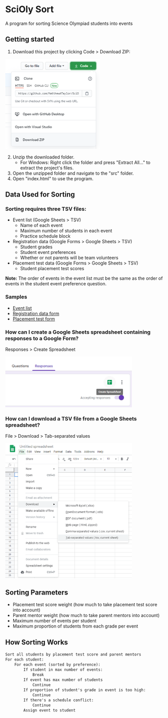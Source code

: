 # SciOly Sort
A program for sorting Science Olympiad students into events

## Getting started
1. Download this project by clicking Code > Download ZIP:

<img src="img/download.png" alt="Create Google Form Spreadsheet" width="300px" />

2. Unzip the downloaded folder.
    * For Windows: Right click the folder and press "Extract All..." to extract the project's files.
3. Open the unzipped folder and navigate to the "src" folder.
4. Open "index.html" to use the program.

## Data Used for Sorting
### Sorting requires three TSV files:
* Event list (Google Sheets > TSV)
    * Name of each event
    * Maximum number of students in each event
    * Practice schedule block
* Registration data (Google Forms > Google Sheets > TSV)
    * Student grades
    * Student event preferences
    * Whether or not parents will be team volunteers
* Placement test data (Google Forms > Google Sheets > TSV)
    * Student placement test scores

**Note:** The order of events in the event list must be the same as the order of events in the student event preference question.

### Samples
* [Event list](https://docs.google.com/spreadsheets/d/1T2gawd6Jf1twdE8PftVOxGwr4_BKuDXxM5ly_szexaw/edit?usp=sharing)
* [Registration data form](https://docs.google.com/forms/d/18byww3zlSliWNiFpndowJALzkFHEfmMLGE7Af-vlcqs/copy)
* [Placement test form](https://docs.google.com/forms/d/1m3efgH5zuZ0casWrq7-uYRyV6iQgXG1o8wQDGcBSL04/copy)

### How can I create a Google Sheets spreadsheet containing responses to a Google Form?
Responses > Create Spreadsheet

<img src="img/createFormSpreadsheet.png" alt="Create Google Form Spreadsheet" width="400px" />

### How can I download a TSV file from a Google Sheets spreadsheet?
File > Download > Tab-separated values

<img src="img/tsvFileDownload.png" alt="TSV File Download" width="400px" />

## Sorting Parameters
* Placement test score weight (how much to take placement test score into account)
* Parent mentor weight (how much to take parent mentors into account)
* Maximum number of events per student
* Maximum proportion of students from each grade per event

## How Sorting Works
```
Sort all students by placement test score and parent mentors
For each student:
    For each event (sorted by preference):
        If student in max number of events:
            Break
        If event has max number of students
            Continue
        If proportion of student's grade in event is too high:
            Continue
        If there's a schedule conflict:
            Continue
        Assign event to student
```